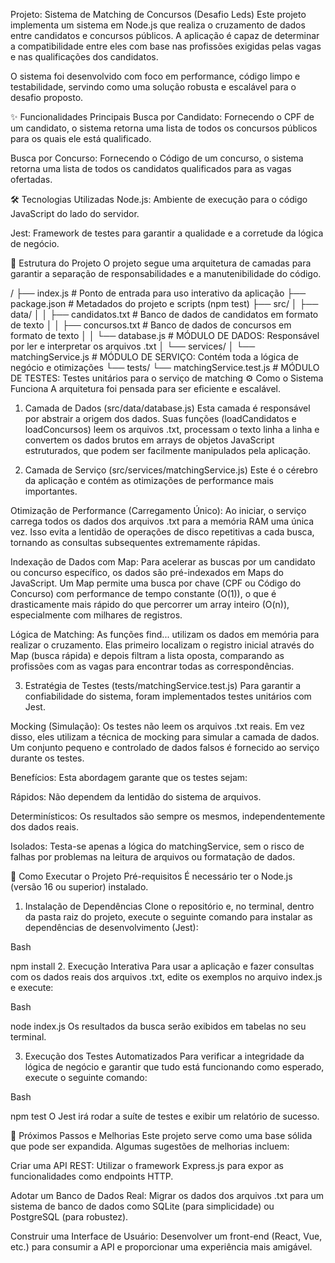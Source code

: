 Projeto: Sistema de Matching de Concursos (Desafio Leds)
Este projeto implementa um sistema em Node.js que realiza o cruzamento de dados entre candidatos e concursos públicos. A aplicação é capaz de determinar a compatibilidade entre eles com base nas profissões exigidas pelas vagas e nas qualificações dos candidatos.

O sistema foi desenvolvido com foco em performance, código limpo e testabilidade, servindo como uma solução robusta e escalável para o desafio proposto.

✨ Funcionalidades Principais
Busca por Candidato: Fornecendo o CPF de um candidato, o sistema retorna uma lista de todos os concursos públicos para os quais ele está qualificado.

Busca por Concurso: Fornecendo o Código de um concurso, o sistema retorna uma lista de todos os candidatos qualificados para as vagas ofertadas.

🛠️ Tecnologias Utilizadas
Node.js: Ambiente de execução para o código JavaScript do lado do servidor.

Jest: Framework de testes para garantir a qualidade e a corretude da lógica de negócio.

📁 Estrutura do Projeto
O projeto segue uma arquitetura de camadas para garantir a separação de responsabilidades e a manutenibilidade do código.

/
├── index.js                # Ponto de entrada para uso interativo da aplicação
├── package.json            # Metadados do projeto e scripts (npm test)
├── src/
│   ├── data/
│   │   ├── candidatos.txt  # Banco de dados de candidatos em formato de texto
│   │   ├── concursos.txt   # Banco de dados de concursos em formato de texto
│   │   └── database.js     # MÓDULO DE DADOS: Responsável por ler e interpretar os arquivos .txt
│   └── services/
│       └── matchingService.js # MÓDULO DE SERVIÇO: Contém toda a lógica de negócio e otimizações
└── tests/
    └── matchingService.test.js # MÓDULO DE TESTES: Testes unitários para o serviço de matching
⚙️ Como o Sistema Funciona
A arquitetura foi pensada para ser eficiente e escalável.

1. Camada de Dados (src/data/database.js)
Esta camada é responsável por abstrair a origem dos dados. Suas funções (loadCandidatos e loadConcursos) leem os arquivos .txt, processam o texto linha a linha e convertem os dados brutos em arrays de objetos JavaScript estruturados, que podem ser facilmente manipulados pela aplicação.

2. Camada de Serviço (src/services/matchingService.js)
Este é o cérebro da aplicação e contém as otimizações de performance mais importantes.

Otimização de Performance (Carregamento Único): Ao iniciar, o serviço carrega todos os dados dos arquivos .txt para a memória RAM uma única vez. Isso evita a lentidão de operações de disco repetitivas a cada busca, tornando as consultas subsequentes extremamente rápidas.

Indexação de Dados com Map: Para acelerar as buscas por um candidato ou concurso específico, os dados são pré-indexados em Maps do JavaScript. Um Map permite uma busca por chave (CPF ou Código do Concurso) com performance de tempo constante (O(1)), o que é drasticamente mais rápido do que percorrer um array inteiro (O(n)), especialmente com milhares de registros.

Lógica de Matching: As funções find... utilizam os dados em memória para realizar o cruzamento. Elas primeiro localizam o registro inicial através do Map (busca rápida) e depois filtram a lista oposta, comparando as profissões com as vagas para encontrar todas as correspondências.

3. Estratégia de Testes (tests/matchingService.test.js)
Para garantir a confiabilidade do sistema, foram implementados testes unitários com Jest.

Mocking (Simulação): Os testes não leem os arquivos .txt reais. Em vez disso, eles utilizam a técnica de mocking para simular a camada de dados. Um conjunto pequeno e controlado de dados falsos é fornecido ao serviço durante os testes.

Benefícios: Esta abordagem garante que os testes sejam:

Rápidos: Não dependem da lentidão do sistema de arquivos.

Determinísticos: Os resultados são sempre os mesmos, independentemente dos dados reais.

Isolados: Testa-se apenas a lógica do matchingService, sem o risco de falhas por problemas na leitura de arquivos ou formatação de dados.

🚀 Como Executar o Projeto
Pré-requisitos
É necessário ter o Node.js (versão 16 ou superior) instalado.

1. Instalação de Dependências
Clone o repositório e, no terminal, dentro da pasta raiz do projeto, execute o seguinte comando para instalar as dependências de desenvolvimento (Jest):

Bash

npm install
2. Execução Interativa
Para usar a aplicação e fazer consultas com os dados reais dos arquivos .txt, edite os exemplos no arquivo index.js e execute:

Bash

node index.js
Os resultados da busca serão exibidos em tabelas no seu terminal.

3. Execução dos Testes Automatizados
Para verificar a integridade da lógica de negócio e garantir que tudo está funcionando como esperado, execute o seguinte comando:

Bash

npm test
O Jest irá rodar a suíte de testes e exibir um relatório de sucesso.

🌱 Próximos Passos e Melhorias
Este projeto serve como uma base sólida que pode ser expandida. Algumas sugestões de melhorias incluem:

Criar uma API REST: Utilizar o framework Express.js para expor as funcionalidades como endpoints HTTP.

Adotar um Banco de Dados Real: Migrar os dados dos arquivos .txt para um sistema de banco de dados como SQLite (para simplicidade) ou PostgreSQL (para robustez).

Construir uma Interface de Usuário: Desenvolver um front-end (React, Vue, etc.) para consumir a API e proporcionar uma experiência mais amigável.